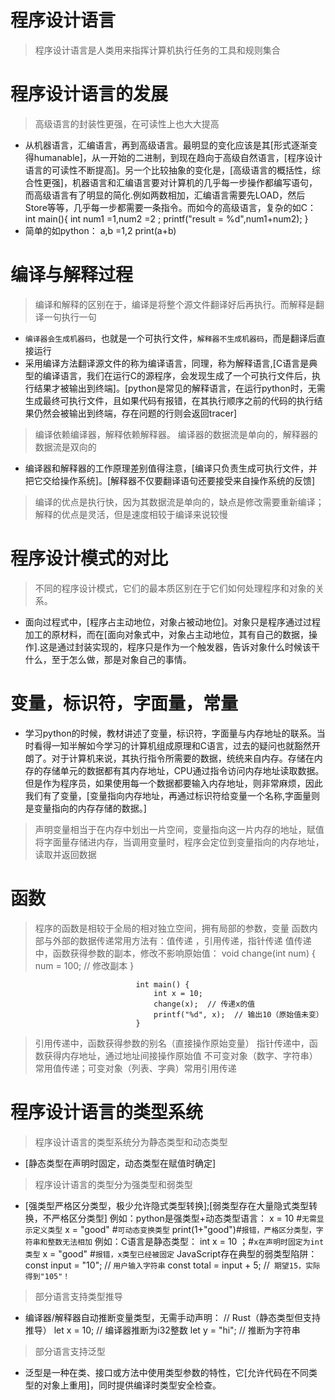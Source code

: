 # 程序设计语言
> 程序设计语言是人类用来指挥计算机执行任务的工具和规则集合
# 程序设计语言的发展
> 高级语言的封装性更强，在可读性上也大大提高
- 从机器语言，汇编语言，再到高级语言。最明显的变化应该是其[形式逐渐变得humanable]，从一开始的二进制，到现在趋向于高级自然语言，[程序设计语言的可读性不断提高]。另一个比较抽象的变化是，[高级语言的概括性，综合性更强]，机器语言和汇编语言要对计算机的几乎每一步操作都编写语句，而高级语言有了明显的简化.例如两数相加，汇编语言需要先LOAD，然后Store等等，几乎每一步都需要一条指令。而如今的高级语言，复杂的如C：
    int main(){
    int num1 =1,num2 =2 ;
    printf("result = %d",num1+num2);
}
- 简单的如python：
    a,b =1,2
    print(a+b)
# 编译与解释过程
> 编译和解释的区别在于，编译是将整个源文件翻译好后再执行。而解释是翻译一句执行一句
- `编译器会生成机器码`，也就是一个可执行文件，`解释器不生成机器码`，而是翻译后直接运行
- 采用编译方法翻译源文件的称为编译语言，同理，称为解释语言,[C语言是典型的编译语言，我们在运行C的源程序，会发现生成了一个可执行文件后，执行结果才被输出到终端]。[python是常见的解释语言，在运行python时，无需生成最终可执行文件，且如果代码有报错，在其执行顺序之前的代码的执行结果仍然会被输出到终端，存在问题的行则会返回tracer]
 > 编译依赖编译器，解释依赖解释器。
 > 编译器的数据流是单向的，解释器的数据流是双向的
- 编译器和解释器的工作原理差别值得注意，[编译只负责生成可执行文件，并把它交给操作系统]。[解释器不仅要翻译语句还要接受来自操作系统的反馈]
 > 编译的优点是执行快，因为其数据流是单向的，缺点是修改需要重新编译；解释的优点是灵活，但是速度相较于编译来说较慢
# 程序设计模式的对比
> 不同的程序设计模式，它们的最本质区别在于它们如何处理程序和对象的关系。
- 面向过程式中，[程序占主动地位，对象占被动地位]。对象只是程序通过过程加工的原材料，而在[面向对象式中，对象占主动地位，其有自己的数据，操作].这是通过封装实现的，程序只是作为一个触发器，告诉对象什么时候该干什么，至于怎么做，那是对象自己的事情。

# 变量，标识符，字面量，常量
- 学习python的时候，教材讲述了变量，标识符，字面量与内存地址的联系。当时看得一知半解如今学习的计算机组成原理和C语言，过去的疑问也就豁然开朗了。对于计算机来说，其执行指令所需要的数据，统统来自内存。存储在内存的存储单元的数据都有其内存地址，CPU通过指令访问内存地址读取数据。但是作为程序员，如果使用每一个数据都要输入内存地址，则非常麻烦，因此我们有了变量，[变量指向内存地址，再通过标识符给变量一个名称,字面量则是变量指向的内存存储的数据。]
> 声明变量相当于在内存中划出一片空间，变量指向这一片内存的地址，赋值将字面量存储进内存，当调用变量时，程序会定位到变量指向的内存地址，读取并返回数据
# 函数
> 程序的函数是相较于全局的相对独立空间，拥有局部的参数，变量
> 函数内部与外部的数据传递常用方法有：值传递 ，引用传递，指针传递
> 值传递中，函数获得参数的副本，修改不影响原始值：
                                void change(int num) {
                                    num = 100;  // 修改副本
                                }

                                int main() {
                                    int x = 10;
                                    change(x);  // 传递x的值
                                    printf("%d", x);  // 输出10（原始值未变）
                                }
> 引用传递中，函数获得参数的别名（直接操作原始变量）
> 指针传递中，函数获得内存地址，通过地址间接操作原始值
> 不可变对象（数字、字符串）常用值传递；可变对象（列表、字典）常用引用传递
# 程序设计语言的类型系统
> 程序设计语言的类型系统分为静态类型和动态类型
- [静态类型在声明时固定，动态类型在赋值时确定]
> 程序设计语言的类型分为强类型和弱类型
- [强类型严格区分类型，极少允许隐式类型转换];[弱类型存在大量隐式类型转换，不严格区分类型]
                例如：python是强类型+动态类型语言：
                    x = 10 #`无需显示定义类型`
                    x = "good" #`可动态变换类型`
                    print(1+"good")#`报错，严格区分类型，字符串和整数无法相加`
                例如：C语言是静态类型：
                    int x = 10 ；#`x在声明时固定为int类型`
                    x = "good" #`报错，x类型已经被固定`
                JavaScript存在典型的弱类型陷阱：
                    const input = "10"; // `用户输入字符串`
                    const total = input + 5; //` 期望15，实际得到"105"！`
> 部分语言支持类型推导
- 编译器/解释器自动推断变量类型，无需手动声明：
    // Rust（静态类型但支持推导）
let x = 10;   // 编译器推断为i32整数
let y = "hi"; // 推断为字符串
> 部分语言支持泛型
- 泛型是一种在类、接口或方法中使用类型参数的特性，它[允许代码在不同类型的对象上重用]，同时提供编译时类型安全检查。
